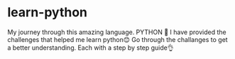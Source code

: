 # learn-python
My journey through this amazing language. PYTHON 💯
I have provided the challenges that helped me learn python😊
Go through the challanges to get a better understanding.
Each with a step by step guide👌
